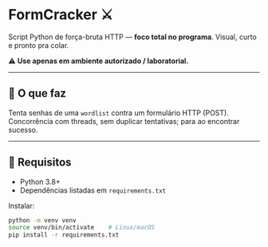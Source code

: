 # FormCracker ⚔️

Script Python de força-bruta HTTP — **foco total no programa**. Visual, curto e pronto pra colar.

⚠️ **Use apenas em ambiente autorizado / laboratorial.**

---

## 🔎 O que faz
Tenta senhas de uma `wordlist` contra um formulário HTTP (POST).  
Concorrência com threads, sem duplicar tentativas; para ao encontrar sucesso.

---

## 🧾 Requisitos
- Python 3.8+  
- Dependências listadas em `requirements.txt`

Instalar:
```bash
python -m venv venv
source venv/bin/activate    # Linux/macOS
pip install -r requirements.txt
